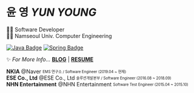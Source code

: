 # 윤 영 *YUN YOUNG*
👩‍💻 Software Developer  
👩‍🎓 Namseoul Univ. Computer Engineering
  
[![Java Badge](https://img.shields.io/badge/Java-007396?style=flat-square&logo=Java&logoColor=white)](https://www.java.com/ko/)
[![Spring Badge](https://img.shields.io/badge/Spring-51cf66?style=flat-square&logo=Spring&logoColor=white)](https://spring.io/)

  
✨ *For More Info...* **[BLOG](https://yunyoung1819.tistory.com/)** | **[RESUME](https://www.linkedin.com/in/young-yun-60aa94163/)**


**NKIA** @Naver <sub><sup>EMS 연구소 / Software Engineer (2019.04 ~ 현재)</sup></sub>  
**ESE Co., Ltd** @ESE Co., Ltd <sub><sup>솔루션개발본부 / Software Engineer (2016.08 ~ 2018.09)</sup></sub>  
**NHN Entertainment** @NHN Entertainment <sub><sup>Software Test Engineer (2015.04 ~ 2015.10)</sup></sub>  
  
<br>
